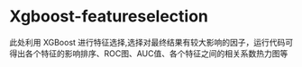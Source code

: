 # Xgboost-featureselection
此处利用 XGBoost 进行特征选择,选择对最终结果有较大影响的因子，运行代码可得出各个特征的影响排序、ROC图、AUC值、各个特征之间的相关系数热力图等
